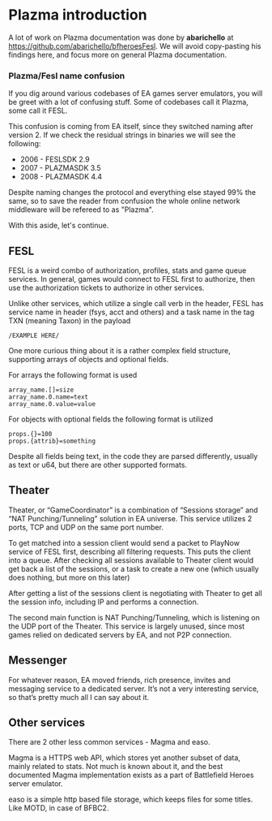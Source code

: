 
# Plazma introduction

A lot of work on Plazma documentation was done by **abarichello** at https://github.com/abarichello/bfheroesFesl. We will avoid copy-pasting his findings here, and focus more on general Plazma documentation.

### Plazma/Fesl name confusion
If you dig around various codebases of EA games server emulators, you will be greet with a lot of confusing stuff. Some of codebases call it Plazma, some call it FESL.

This confusion is coming from EA itself, since they switched naming after version 2. If we check the residual strings in binaries we will see the following:

- 2006 - FESLSDK 2.9
- 2007 - PLAZMASDK 3.5
- 2008 - PLAZMASDK 4.4

Despite naming changes the protocol and everything else stayed 99% the same, so to save the reader from confusion the whole online network middleware will be refereed to as "Plazma".

With this aside, let's continue.

## FESL

FESL is a weird combo of authorization, profiles, stats and game queue services. In general, games would connect to FESL first to authorize, then use the authorization tickets to authorize in other services.

 Unlike other services, which utilize a single call verb in the header, FESL has service name in header (fsys, acct and others) and a task name in the tag TXN (meaning Taxon) in the payload
```
/EXAMPLE HERE/
```
  
One more curious thing about it is a rather complex field structure, supporting arrays of objects and optional fields.

For arrays the following format is used
```
array_name.[]=size
array_name.0.name=text
array_name.0.value=value
```
For objects with optional fields the following format is utilized  
```
props.{}=100
props.{attrib}=something
```
  
Despite all fields being text, in the code they are parsed differently, usually as text or u64, but there are other supported formats.

## Theater

Theater, or “GameCoordinator” is a combination of “Sessions storage” and “NAT Punching/Tunneling” solution in EA universe. This service utilizes 2 ports, TCP and UDP on the same port number. 

To get matched into a session client would send a packet to PlayNow service of FESL first, describing all filtering requests. This puts the client into a queue. After checking all sessions available to Theater client would get back a list of the sessions, or a task to create a new one (which usually does nothing, but more on this later)

After getting a list of the sessions client is negotiating with Theater to get all the session info, including IP and performs a connection.

The second main function is NAT Punching/Tunneling, which is listening on the UDP port of the Theater. This service is largely unused, since most games relied on dedicated servers by EA, and not P2P connection.

## Messenger

For whatever reason, EA moved friends, rich presence, invites and messaging service to a dedicated server. It’s not a very interesting service, so that’s pretty much all I can say about it.

## Other services
There are 2 other less common services - Magma and easo.

Magma is a HTTPS web API, which stores yet another subset of data, mainly related to stats. Not much is known about it, and the best documented Magma implementation exists as a part of Battlefield Heroes server emulator.

easo is a simple http based file storage, which keeps files for some titles. Like MOTD, in case of BFBC2.

